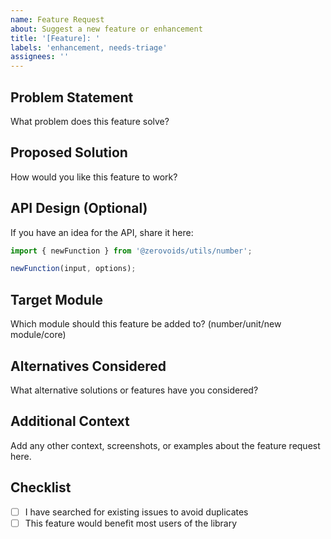 ```yaml
---
name: Feature Request
about: Suggest a new feature or enhancement
title: '[Feature]: '
labels: 'enhancement, needs-triage'
assignees: ''
---
```


## Problem Statement
What problem does this feature solve?

## Proposed Solution
How would you like this feature to work?

## API Design (Optional)
If you have an idea for the API, share it here:
```typescript
import { newFunction } from '@zerovoids/utils/number';

newFunction(input, options);
```

## Target Module
Which module should this feature be added to? (number/unit/new module/core)

## Alternatives Considered
What alternative solutions or features have you considered?

## Additional Context
Add any other context, screenshots, or examples about the feature request here.

## Checklist
- [ ] I have searched for existing issues to avoid duplicates
- [ ] This feature would benefit most users of the library
